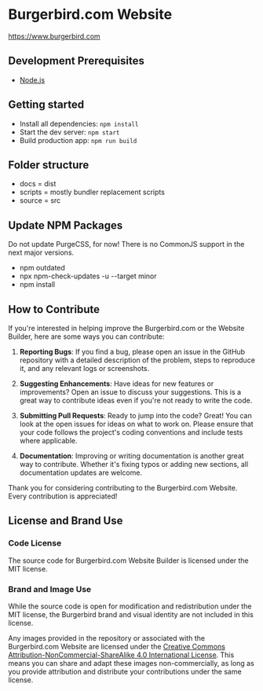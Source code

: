 # Burgerbird.com Website
https://www.burgerbird.com

## Development Prerequisites

- [Node.js](https://nodejs.org/en/download)

## Getting started

- Install all dependencies: `npm install`
- Start the dev server: `npm start`
- Build production app: `npm run build`

## Folder structure

* docs = dist
* scripts = mostly bundler replacement scripts
* source = src

## Update NPM Packages

Do not update PurgeCSS, for now! There is no CommonJS support in the next major versions.

- npm outdated
- npx npm-check-updates -u --target minor
- npm install

## How to Contribute

If you're interested in helping improve the Burgerbird.com or the Website Builder, here are some ways you can contribute:

1. **Reporting Bugs**: If you find a bug, please open an issue in the GitHub repository with a detailed description of the problem, steps to reproduce it, and any relevant logs or screenshots.

2. **Suggesting Enhancements**: Have ideas for new features or improvements? Open an issue to discuss your suggestions. This is a great way to contribute ideas even if you're not ready to write the code.

3. **Submitting Pull Requests**: Ready to jump into the code? Great! You can look at the open issues for ideas on what to work on. Please ensure that your code follows the project's coding conventions and include tests where applicable.

4. **Documentation**: Improving or writing documentation is another great way to contribute. Whether it's fixing typos or adding new sections, all documentation updates are welcome.

Thank you for considering contributing to the Burgerbird.com Website. Every contribution is appreciated!

## License and Brand Use

### Code License
The source code for Burgerbird.com Website Builder is licensed under the MIT license. 

### Brand and Image Use
While the source code is open for modification and redistribution under the MIT license, the Burgerbird brand and visual identity are not included in this license.

Any images provided in the repository or associated with the Burgerbird.com Website are licensed under the [Creative Commons Attribution-NonCommercial-ShareAlike 4.0 International License](https://creativecommons.org/licenses/by-nc-sa/4.0/). This means you can share and adapt these images non-commercially, as long as you provide attribution and distribute your contributions under the same license.

